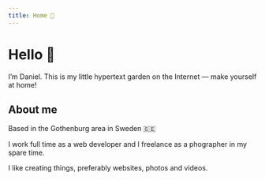 ```yaml
---
title: Home 🏡
---
```


# Hello 👋 

I’m Daniel. This is my little hypertext garden on the Internet — make yourself at home!

## About me

Based in the Gothenburg area in Sweden 🇸🇪 

I work full time as a web developer and I freelance as a phographer in my spare time.

I like creating things, preferably websites, photos and videos.

